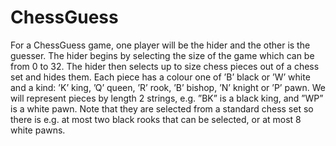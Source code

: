 # ChessGuess

For a ChessGuess game, one player will be the hider and the other is the guesser. The hider begins by selecting the size of the game which can be from 0 to 32. The hider then selects up to size chess pieces out of a chess set and hides them. Each piece has a colour one of ’B’ black or ’W’ white and a kind: ’K’ king, ’Q’ queen, ’R’ rook, ’B’ bishop, ’N’ knight or ’P’ pawn. We will represent pieces by length 2 strings, e.g. ”BK” is a black king, and ”WP” is a white pawn. Note that they are selected from a standard chess set so there is e.g. at most two black rooks that can be selected, or at most 8 white pawns.
